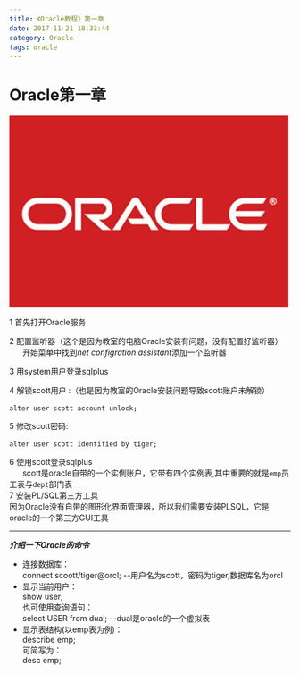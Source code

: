 ```yaml
---
title: 《Oracle教程》第一章
date: 2017-11-21 18:33:44
category: Oracle
tags: oracle
---
```

# Oracle第一章

![](https://github.com/No-Sky/storage/raw/master/images/Logo/OracleLogo1.jpg)

 <!-- more -->

 1 首先打开Oracle服务

 2 配置监听器（这个是因为教室的电脑Oracle安装有问题，没有配置好监听器）<br>
&nbsp;&nbsp;&nbsp;&nbsp;&nbsp;&nbsp;开始菜单中找到*net configration assistant*添加一个监听器

 3 用system用户登录sqlplus

 4 解锁scott用户 :（也是因为教室的Oracle安装问题导致scott账户未解锁）
		
	alter user scott account unlock;

 5 修改scott密码:

	alter user scott identified by tiger;

 6 使用scott登录sqlplus<br>
&nbsp;&nbsp;&nbsp;&nbsp;&nbsp;&nbsp;scott是oracle自带的一个实例账户，它带有四个实例表,其中重要的就是`emp`员工表与`dept`部门表<br>
 7 安装PL/SQL第三方工具<br>
   因为Oracle没有自带的图形化界面管理器，所以我们需要安装PLSQL，它是oracle的一个第三方GUI工具

---
***介绍一下Oracle的命令***

 - 连接数据库：<br>
		connect scoott/tiger@orcl;         --用户名为scott，密码为tiger,数据库名为orcl
 - 显示当前用户：<br>
		show user;<br>
也可使用查询语句：<br>
		select USER from dual;              --dual是oracle的一个虚拟表
 - 显示表结构(以emp表为例)：<br>
		describe emp;<br>
可简写为：<br>
		desc emp;


